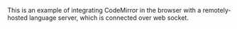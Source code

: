This is an example of integrating CodeMirror in the browser with a remotely-hosted
language server, which is connected over web socket.
